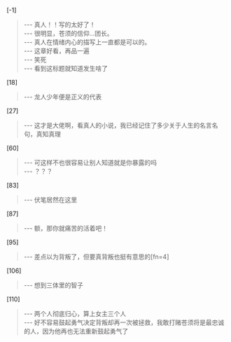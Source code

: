 
[-1] 
>--- 真人！！写的太好了！<br>
>--- 很明显，苍须的信仰…团长。<br>
>--- 真人在情绪内心的描写上一直都是可以的。<br>
>--- 这章好看，再品一遍<br>
>--- 笑死<br>
>--- 看到这标题就知道发生啥了<br>

[18] 
>--- 龙人少年便是正义的代表<br>

[27] 
>--- 这才是大佬啊，看真人的小说，我已经记住了多少关于人生的名言名句，真知真理<br>

[60] 
>--- 可这样不也很容易让别人知道就是你暴露的吗<br>
>--- ？？？<br>

[83] 
>--- 伏笔居然在这里<br>

[87] 
>--- 额，那你就痛苦的活着吧！<br>

[95] 
>--- 差点以为背叛了，但要真背叛也挺有意思的[fn=4]<br>

[106] 
>--- 想到三体里的智子<br>

[110] 
>--- 两个人彻底归心，算上女主三个人<br>
>--- 好不容易鼓起勇气决定背叛却再一次被拯救，我敢打赌苍须将是最忠诚的人，因为他再也无法重新鼓起勇气了<br>
